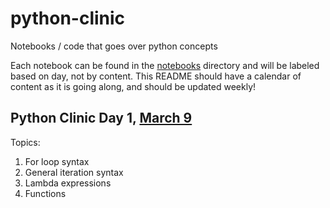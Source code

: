 # python-clinic
Notebooks / code that goes over python concepts

Each notebook can be found in the [notebooks](./notebooks/) directory and will be labeled based on day, not by content. 
This README should have a calendar of content as it is going along, and should be updated weekly!

## Python Clinic Day 1, [March 9](./notebooks/March%209.ipynb)
Topics: 
1. For loop syntax
2. General iteration syntax
3. Lambda expressions
4. Functions

